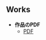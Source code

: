 ## Works  

- **作品のPDF**
  - [PDF](https://drive.google.com/file/d/1k_CPJFxsxfA0FnG3pekyMBntndXVmKeg/view)

